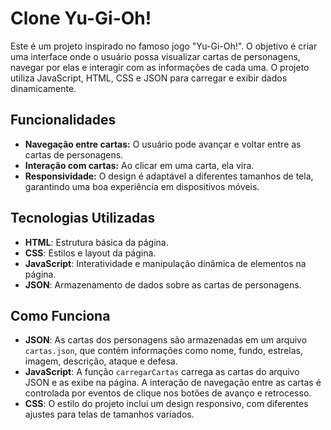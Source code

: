 # Clone Yu-Gi-Oh!

Este é um projeto inspirado no famoso jogo "Yu-Gi-Oh!". O objetivo é criar uma interface onde o usuário possa visualizar cartas de personagens, navegar por elas e interagir com as informações de cada uma. O projeto utiliza JavaScript, HTML, CSS e JSON para carregar e exibir dados dinamicamente.

## Funcionalidades

- **Navegação entre cartas:** O usuário pode avançar e voltar entre as cartas de personagens.
- **Interação com cartas:** Ao clicar em uma carta, ela vira.
- **Responsividade:** O design é adaptável a diferentes tamanhos de tela, garantindo uma boa experiência em dispositivos móveis.

## Tecnologias Utilizadas

- **HTML**: Estrutura básica da página.
- **CSS**: Estilos e layout da página.
- **JavaScript**: Interatividade e manipulação dinâmica de elementos na página.
- **JSON**: Armazenamento de dados sobre as cartas de personagens.


## Como Funciona

- **JSON**: As cartas dos personagens são armazenadas em um arquivo `cartas.json`, que contém informações como nome, fundo, estrelas, imagem, descrição, ataque e defesa.
- **JavaScript**: A função `carregarCartas` carrega as cartas do arquivo JSON e as exibe na página. A interação de navegação entre as cartas é controlada por eventos de clique nos botões de avanço e retrocesso.
- **CSS**: O estilo do projeto inclui um design responsivo, com diferentes ajustes para telas de tamanhos variados.




